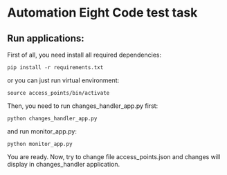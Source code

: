 # Automation Eight Code test task

## Run applications: 

First of all, you need install all required dependencies: 

    pip install -r requirements.txt

or you can just run virtual environment: 

    source access_points/bin/activate

Then, you need to run changes_handler_app.py first: 

    python changes_handler_app.py

and run monitor_app.py:

    python monitor_app.py

You are ready. Now, try to change file access_points.json and changes will display in changes_handler application.
